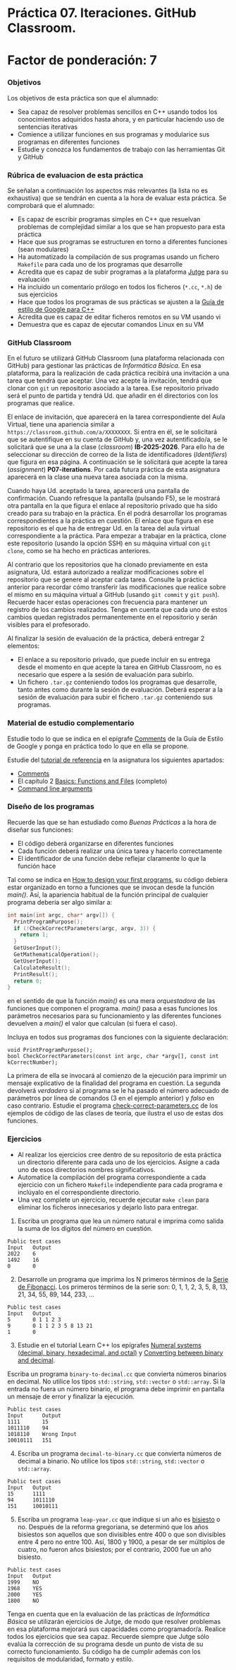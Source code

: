 # Práctica 07. Iteraciones. GitHub Classroom.

# Factor de ponderación: 7

### Objetivos
Los objetivos de esta práctica son que el alumnado:
* Sea capaz de resolver problemas sencillos en C++ usando todos los conocimientos adquiridos hasta ahora, y en particular haciendo uso de sentencias iterativas
* Comience a utilizar funciones en sus programas y modularice sus programas en diferentes funciones
* Estudie y conozca los fundamentos de trabajo con las herramientas Git y GitHub

### Rúbrica de evaluacion de esta práctica
Se señalan a continuación los aspectos más relevantes (la lista no es exhaustiva) que se tendrán en cuenta a la hora de evaluar esta práctica. Se comprobará que el alumnado:
* Es capaz de escribir programas simples en C++ que resuelvan problemas de complejidad similar a los que se han propuesto para esta práctica
* Hace que sus programas se estructuren en torno a diferentes funciones (sean modulares)
* Ha automatizado la compilación de sus programas usando un fichero `Makefile` para cada uno de los programas que desarrolle 
* Acredita que es capaz de subir programas a la plataforma [Jutge](https://jutge.org/) para su evaluación
* Ha incluido un comentario prólogo en todos los ficheros (`*.cc`, `*.h`) de sus ejercicios
* Hace que todos los programas de sus prácticas se ajusten a la [Guía de estilo de Google para C++](https://google.github.io/styleguide/cppguide.html) 
* Acredita que es capaz de editar ficheros remotos en su VM usando vi
* Demuestra que es capaz de ejecutar comandos Linux en su VM

### GitHub Classroom
En el futuro se utilizará GitHub Classroom (una plataforma relacionada con GitHub) para gestionar las prácticas de *Informática Básica*. En esa plataforma, para la realización de cada práctica recibirá una invitación a una tarea que tendrá que aceptar. Una vez acepte la invitación, tendrá que clonar con `git` un repositorio asociado a la tarea. Ese repositorio privado será el punto de partida y tendrá Ud. que añadir en él directorios con los programas que realice.

El enlace de invitación, que aparecerá en la tarea correspondiente del Aula Virtual, tiene una apariencia similar a `https://classroom.github.com/a/XXXXXXXX`. Si entra en él, se le solicitará que se autentifique en su cuenta de GitHub y, una vez autentificado/a, se le solicitará que se una a la clase (*classroom*) **IB-2025-2026**. Para ello ha de seleccionar su dirección de correo de la lista de identificadores (*Identifiers*) que figura en esa página. A continuación se le solicitará que acepte la tarea (*assignment*) **P07-iterations**. Por cada futura práctica de esta asignatura aparecerá en la clase una nueva tarea asociada con la misma.

Cuando haya Ud. aceptado la tarea, aparecerá una pantalla de confirmación. Cuando refresque la pantalla (pulsando F5), se le mostrará otra pantalla en la que figura el enlace al repositorio privado que ha sido creado para su trabajo en la práctica. En él podrá desarrollar los programas correspondientes a la práctica en cuestión. El enlace que figura en ese repositorio es el que ha de entregar Ud. en la tarea del aula virtual correspondiente a la práctica. Para empezar a trabajar en la práctica, clone este repositorio (usando la opción SSH) en su máquina virtual con `git clone`, como se ha hecho en prácticas anteriores.

Al contrario que los repositorios que ha clonado previamente en esta asignatura, Ud. estará autorizado a realizar modificaciones sobre el repositorio que se genere al aceptar cada tarea. Consulte la práctica anterior para recordar cómo transferir las modificaciones que realice sobre el mismo en su máquina virtual a GitHub (usando `git commit` y `git push`). Recuerde hacer estas operaciones con frecuencia para mantener un registro de los cambios realizados. Tenga en cuenta que cada uno de estos cambios quedan registrados permanentemente en el repositorio y serán visibles para el profesorado.

Al finalizar la sesión de evaluación de la práctica, deberá entregar 2 elementos: 
* El enlace a su repositorio privado, que puede incluir en su entrega desde el momento en que acepte la tarea en GitHub Classroom, no es necesario que espere a la sesión de evaluación para subirlo.
* Un fichero `.tar.gz` conteniendo todos los programas que desarrolle, tanto antes como durante la sesión de evaluación. Deberá esperar a la sesión de evaluación para subir el fichero `.tar.gz` conteniendo sus programas.

### Material de estudio complementario
Estudie todo lo que se indica en el epígrafe [Comments](https://google.github.io/styleguide/cppguide.html#Comments) de la Guía de Estilo de Google y ponga en práctica todo lo que en ella se propone.

Estudie del [tutorial de referencia](https://www.learncpp.com/) en la asignatura los siguientes apartados:
* [Comments](https://www.learncpp.com/cpp-tutorial/comments/)
* El capítulo 2 [Basics: Functions and Files](https://www.learncpp.com/cpp-tutorial/introduction-to-functions/) (completo)
* [Command line arguments](https://www.learncpp.com/cpp-tutorial/command-line-arguments/)

### Diseño de los programas
Recuerde las que se han estudiado como *Buenas Prácticas* a la hora de diseñar sus funciones:
* El código deberá organizarse en diferentes funciones 
* Cada función deberá realizar una única tarea y hacerlo correctamente 
* El identificador de una función debe reflejar claramente lo que la función hace 

Tal como se indica en [How to design your first programs](https://www.learncpp.com/cpp-tutorial/how-to-design-your-first-programs/), su código debiera estar organizado en torno a funciones que se invocan desde la función *main()*. Así, la apariencia habitual de la función principal de cualquier programa debería ser algo similar a:
``` .cpp
int main(int argc, char* argv[]) {
  PrintProgramPurpose();
  if (!CheckCorrectParameters(argc, argv, 3)) {
    return 1;
  }
  GetUserInput();
  GetMathematicalOperation();
  GetUserInput();
  CalculateResult();
  PrintResult();
  return 0;
}
```
en el sentido de que la función *main()* es una mera *orquestadora* de las funciones que componen el programa. *main()* pasa a esas funciones los parámetros necesarios para su funcionamiento y las diferentes funciones devuelven a *main()* el valor que calculan (si fuera el caso).

Incluya en todos sus programas dos funciones con la siguiente declaración:
```
void PrintProgramPurpose();
bool CheckCorrectParameters(const int argc, char *argv[], const int kCorrectNumber);
```
La primera de ella se invocará al comienzo de la ejecución para imprimir un mensaje explicativo de la finalidad del programa en cuestión. La segunda devolverá *verdadero* si al programa se le ha pasado el número adecuado de parámetros por línea de comandos (3 en el ejemplo anterior) y *falso* en caso contrario. Estudie el programa [check-correct-parameters.cc](https://github.com/IB-2023-2024/IB-class-code-examples/blob/master/Functions/check-correct-parameters.cc) de los ejemplos de código de las clases de teoría, que ilustra el uso de estas dos funciones.

### Ejercicios
* Al realizar los ejercicios cree dentro de su repositorio de esta práctica un directorio diferente para cada uno de los ejercicios. Asigne a cada uno de esos directorios nombres significativos. 
* Automatice la compilación del programa correspondiente a cada ejercicio con un fichero `Makefile` independiente para cada programa e inclúyalo en el correspondiente directorio.
* Una vez complete un ejercicio, recuerde ejecutar `make clean` para eliminar los ficheros innecesarios y dejarlo listo para entregar.

1. Escriba un programa que lea un número natural e imprima como salida la suma de los dígitos del número en cuestión. 
```
Public test cases
Input   Output
2022    6
1492    16
0       0
```

2. Desarrolle un programa que imprima los N primeros términos de la [Serie de Fibonacci](https://en.wikipedia.org/wiki/Fibonacci_number). Los primeros términos de la serie son: 0, 1, 1, 2, 3, 5, 8, 13, 21, 34, 55, 89, 144, 233, ...
```
Public test cases
Input   Output
5       0 1 1 2 3
9       0 1 1 2 3 5 8 13 21
1       0
```

3. Estudie en el tutorial Learn C++ los epígrafes [Numeral systems (decimal, binary, hexadecimal, and octal)](https://www.learncpp.com/cpp-tutorial/numeral-systems-decimal-binary-hexadecimal-and-octal/) y [Converting between binary and decimal](https://www.learncpp.com/cpp-tutorial/converting-between-binary-and-decimal/).

Escriba un programa `binary-to-decimal.cc` que convierta números binarios en decimal. No utilice los tipos `std::string`, `std::vector` o `std::array`. Si la entrada no fuera un número binario, el programa debe imprimir en pantalla un mensaje de error y finalizar la ejecución.
```
Public test cases
Input      Output
1111       15
1011110    94
1018110    Wrong Input
10010111   151
```

4. Escriba un programa `decimal-to-binary.cc` que convierta números de decimal a binario. No utilice los tipos `std::string`, `std::vector` o `std::array`.
```
Public test cases
Input   Output
15      1111
94      1011110
151     10010111
```

5. Escriba un programa `leap-year.cc` que indique si un año es [bisiesto](https://en.wikipedia.org/wiki/Leap_year) o no. Después de la reforma gregoriana, se determinó que los años bisiestos son aquellos que son divisibles entre 400 o que son divisibles entre 4 pero no entre 100. Así, 1800 y 1900, a pesar de ser múltiplos de cuatro, no fueron años bisiestos; por el contrario, 2000 fue un año bisiesto. 

```
Public test cases
Input   Output
1999    NO
1968    YES
2000    YES
1800    NO
```

Tenga en cuenta que en la evaluación de las prácticas de *Informática Básica* se utilizarán ejercicios de Jutge, de modo que resolver problemas en esa plataforma mejorará sus capacidades como programador/a. Realice todos los ejercicios que sea capaz. Recuerde siempre que Jutge sólo evalúa la corrección de su programa desde un punto de vista de su correcto funcionamiento. Su código ha de cumplir además con los requisitos de modularidad, formato y estilo.
